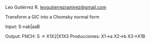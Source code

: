 
Leo Gutiérrez R. leogutierrezramirez@gmail.com

Transform a GIC into a Chomsky normal form

Input: 
	S->ab|aaB

Output:
	FNCH: S -> X1X2|X1X3
	Producciones: 
	X1->a
	X2->b
	X3->X1B

